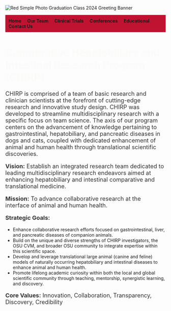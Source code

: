 ![Red Simple Photo Graduation Class 2024 Greeting Banner](https://github.com/user-attachments/assets/4f4964d9-0aeb-4f34-a54e-4ed953ea6726)

<body>

<!-- Navigation Bar -->
<div style="background-color: #bf1331; padding: 10px;">
  <a href="index.html" style="margin-right: 15px; text-decoration: none; font-weight: bold;">Home</a>
  <a href="our-team.html" style="margin-right: 15px; text-decoration: none; font-weight: bold;">Our Team</a>
  <a href="clinical-trials.html" style="margin-right: 15px; text-decoration: none; font-weight: bold;">Clinical Trials</a>
  <a href="conferences.html" style="margin-right: 15px; text-decoration: none; font-weight: bold;">Conferences</a>
  <a href="educational.html" style="margin-right: 15px; text-decoration: none; font-weight: bold;">Educational</a>
  <a href="contact.html" style="text-decoration: none; font-weight: bold;">Contact Us</a>
</div>

  <h1 style="color: #fbfbf9; font-size: 32px;">Comparative Hepatobiliary and Intestinal Research Program (CHIRP)</h1>

  <p style="font-size: 18px; color: #333;">
    CHIRP is comprised of a team of basic research and clinician scientists at the forefront of cutting-edge research and innovative study design.
    CHIRP was developed to streamline multidisciplinary research with a specific focus on team science.
    The axis of our program centers on the advancement of knowledge pertaining to gastrointestinal, hepatobiliary, and pancreatic diseases in dogs and cats,
    coupled with dedicated enhancement of animal and human health through translational scientific discoveries.
  </p>

  <p style="font-size: 18px; color: #333;">
    <strong>Vision:</strong> Establish an integrated research team dedicated to leading multidisciplinary research endeavors aimed at enhancing hepatobiliary and intestinal comparative and translational medicine.
  </p>

  <p style="font-size: 18px; color: #333;">
    <strong>Mission:</strong> To advance collaborative research at the interface of animal and human health.
  </p>

  <p style="font-size: 18px; color: #333;">
    <strong>Strategic Goals:</strong>
    <ul>
      <li>Enhance collaborative research efforts focused on gastrointestinal, liver, and pancreatic diseases of companion animals.</li>
      <li>Build on the unique and diverse strengths of CHIRP investigators, the OSU CVM, and broader OSU community to integrate expertise within this scientific space.</li>
      <li>Develop and leverage translational large animal (canine and feline) models of naturally occurring hepatobiliary and intestinal diseases to enhance animal and human health.</li>
      <li>Promote lifelong academic curiosity within both the local and global scientific community through teaching, mentorship, synergistic learning, and discovery.</li>
    </ul>
  </p>

  <p style="font-size: 18px; color: #333;">
    <strong>Core Values:</strong> Innovation, Collaboration, Transparency, Discovery, Credibility
  </p>

</body>


